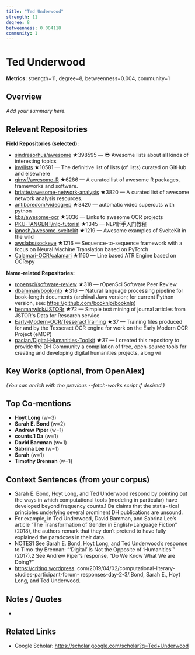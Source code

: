 ```yaml
---
title: "Ted Underwood"
strength: 11
degree: 8
betweenness: 0.004118
community: 1
---
```


# Ted Underwood

**Metrics:** strength=11, degree=8, betweenness=0.004, community=1

## Overview
_Add your summary here._

## Relevant Repositories
**Field Repositories (selected):**
- [sindresorhus/awesome](https://github.com/sindresorhus/awesome) ★398595 — 😎 Awesome lists about all kinds of interesting topics
- [jnv/lists](https://github.com/jnv/lists) ★10581 — The definitive list of lists (of lists) curated on GitHub and elsewhere
- [qinwf/awesome-R](https://github.com/qinwf/awesome-R) ★6286 — A curated list of awesome R packages, frameworks and software.
- [briatte/awesome-network-analysis](https://github.com/briatte/awesome-network-analysis) ★3820 — A curated list of awesome network analysis resources.
- [antiboredom/videogrep](https://github.com/antiboredom/videogrep) ★3420 — automatic video supercuts with python
- [kba/awesome-ocr](https://github.com/kba/awesome-ocr) ★3036 — Links to awesome OCR projects
- [PKU-TANGENT/nlp-tutorial](https://github.com/PKU-TANGENT/nlp-tutorial) ★1345 — NLP新手入门教程
- [janosh/awesome-sveltekit](https://github.com/janosh/awesome-sveltekit) ★1219 — Awesome examples of SvelteKit in the wild
- [awslabs/sockeye](https://github.com/awslabs/sockeye) ★1216 — Sequence-to-sequence framework with a focus on Neural Machine Translation based on PyTorch
- [Calamari-OCR/calamari](https://github.com/Calamari-OCR/calamari) ★1160 — Line based ATR Engine based on OCRopy

**Name-related Repositories:**
- [ropensci/software-review](https://github.com/ropensci/software-review) ★318 — rOpenSci Software Peer Review. 
- [dbamman/book-nlp](https://github.com/dbamman/book-nlp) ★316 — Natural language processing pipeline for book-length documents (archival Java version; for current Python version, see: https://github.com/booknlp/booknlp)
- [benmarwick/JSTORr](https://github.com/benmarwick/JSTORr) ★72 — Simple text mining of journal articles from JSTOR's Data for Research service
- [Early-Modern-OCR/TesseractTraining](https://github.com/Early-Modern-OCR/TesseractTraining) ★37 — Training files produced for and by the Tesseract OCR engine for work on the Early Modern OCR Project (eMOP)
- [pacian/Digital-Humanities-Toolkit](https://github.com/pacian/Digital-Humanities-Toolkit) ★37 — I created this repository to provide the DH Community a compilation of free, open-source tools for creating and developing digital humanities projects, along wi


## Key Works (optional, from OpenAlex)
_(You can enrich with the previous --fetch-works script if desired.)_

## Top Co-mentions
- **Hoyt Long** (w=3)
- **Sarah E. Bond** (w=2)
- **Andrew Piper** (w=1)
- **counts.1 Da** (w=1)
- **David Bamman** (w=1)
- **Sabrina Lee** (w=1)
- **Sarah** (w=1)
- **Timothy Brennan** (w=1)

## Context Sentences (from your corpus)
- Sarah E. Bond, Hoyt Long, and Ted Underwood respond by pointing out the ways in which computational
tools (modeling in particular) have developed beyond frequency counts.1 Da claims that the statis-
tical principles underlying several prominent DH publications are unsound.
- For example, in Ted Underwood, David Bamman, and Sabrina Lee’s article “The Transformation of Gender
in English-Language Fiction” (2018), the authors remark that they don’t pretend to have fully
explained the paradoxes in their data.
- NOTES1 See Sarah E. Bond, Hoyt Long, and Ted Underwood’s response to Timo-thy Brennan: “‘Digital’ Is
Not the Opposite of ‘Humanities’” (2017).2 See Andrew Piper’s response, “Do We Know What We are
Doing?”
- https://critinq.wordpress. com/2019/04/02/computational-literary-studies-participant-forum-
responses-day-2-3/.Bond, Sarah E., Hoyt Long, and Ted Underwood.

## Notes / Quotes
- 

## Related Links
- Google Scholar: https://scholar.google.com/scholar?q=Ted+Underwood
